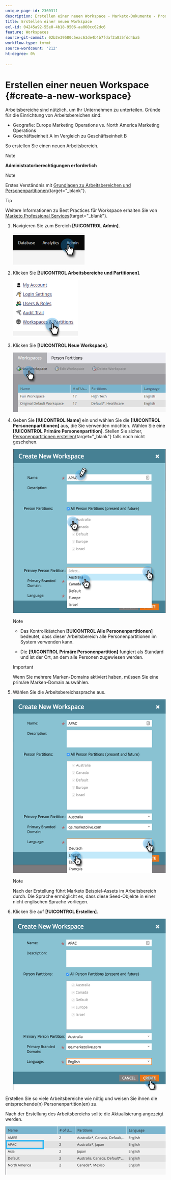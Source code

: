 ```yaml
---
unique-page-id: 2360311
description: Erstellen einer neuen Workspace - Marketo-Dokumente - Produktdokumentation
title: Erstellen einer neuen Workspace
exl-id: 04245a92-55e0-4b18-9506-aa060cc62dc6
feature: Workspaces
source-git-commit: 02b2e39580c5eac63de4b4b7fdaf2a835fdd4ba5
workflow-type: tm+mt
source-wordcount: '212'
ht-degree: 0%

---
```


# Erstellen einer neuen Workspace {#create-a-new-workspace}

Arbeitsbereiche sind nützlich, um Ihr Unternehmen zu unterteilen. Gründe für die Einrichtung von Arbeitsbereichen sind:

* Geografie: Europe Marketing Operations vs. North America Marketing Operations
* Geschäftseinheit A im Vergleich zu Geschäftseinheit B

So erstellen Sie einen neuen Arbeitsbereich.

>[!NOTE]
>
>**Administratorberechtigungen erforderlich**

>[!NOTE]
>
>Erstes Verständnis mit [Grundlagen zu Arbeitsbereichen und Personenpartitionen](/help/marketo/product-docs/administration/workspaces-and-person-partitions/understanding-workspaces-and-person-partitions.md){target="_blank"}.

>[!TIP]
>
>Weitere Informationen zu Best Practices für Workspace erhalten Sie von [Marketo Professional Services](https://business.adobe.com/products/marketo/services-support.html){target="_blank"}.

1. Navigieren Sie zum Bereich **[!UICONTROL Admin]**.

   ![](assets/create-a-new-workspace-1.png)

1. Klicken Sie **[!UICONTROL Arbeitsbereiche und Partitionen]**.

   ![](assets/create-a-new-workspace-2.png)

1. Klicken Sie **[!UICONTROL Neue Workspace]**.

   ![](assets/create-a-new-workspace-3.png)

1. Geben Sie **[!UICONTROL Name]** ein und wählen Sie die **[!UICONTROL Personenpartitionen]** aus, die Sie verwenden möchten. Wählen Sie eine **[!UICONTROL Primäre Personenpartition]**. Stellen Sie sicher, [Personenpartitionen erstellen](/help/marketo/product-docs/administration/workspaces-and-person-partitions/create-a-person-partition.md){target="_blank"} falls noch nicht geschehen.

   ![](assets/create-a-new-workspace-4.png)

   >[!NOTE]
   >
   >* Das Kontrollkästchen **[!UICONTROL Alle Personenpartitionen]** bedeutet, dass dieser Arbeitsbereich alle Personenpartitionen im System verwenden kann.
   >
   >* Die **[!UICONTROL Primäre Personenpartition]** fungiert als Standard und ist der Ort, an dem alle Personen zugewiesen werden.

   >[!IMPORTANT]
   >
   >Wenn Sie mehrere Marken-Domains aktiviert haben, müssen Sie eine primäre Marken-Domain auswählen.

1. Wählen Sie die Arbeitsbereichssprache aus.

   ![](assets/create-a-new-workspace-5.png)

   >[!NOTE]
   >
   >Nach der Erstellung führt Marketo Beispiel-Assets im Arbeitsbereich durch. Die Sprache ermöglicht es, dass diese Seed-Objekte in einer nicht englischen Sprache vorliegen.

1. Klicken Sie auf **[!UICONTROL Erstellen]**.

   ![](assets/create-a-new-workspace-6.png)

Erstellen Sie so viele Arbeitsbereiche wie nötig und weisen Sie ihnen die entsprechende(n) Personenpartition(en) zu.

Nach der Erstellung des Arbeitsbereichs sollte die Aktualisierung angezeigt werden.

![](assets/create-a-new-workspace-7.png)
